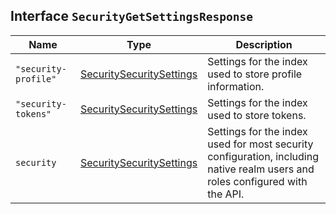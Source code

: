 ## Interface `SecurityGetSettingsResponse`

| Name | Type | Description |
| - | - | - |
| `"security-profile"` | [SecuritySecuritySettings](./SecuritySecuritySettings.md) | Settings for the index used to store profile information. |
| `"security-tokens"` | [SecuritySecuritySettings](./SecuritySecuritySettings.md) | Settings for the index used to store tokens. |
| `security` | [SecuritySecuritySettings](./SecuritySecuritySettings.md) | Settings for the index used for most security configuration, including native realm users and roles configured with the API. |
